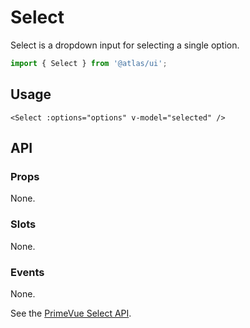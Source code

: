 # Select

Select is a dropdown input for selecting a single option.

```ts
import { Select } from '@atlas/ui';
```

## Usage

```vue
<Select :options="options" v-model="selected" />
```

## API

### Props

None.

### Slots

None.

### Events

None.

See the [PrimeVue Select API](https://primevue.org/select/#api).

